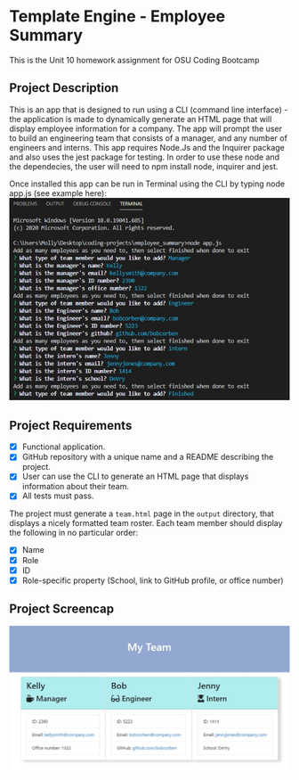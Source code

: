 # Template Engine - Employee Summary

This is the Unit 10 homework assignment for OSU Coding Bootcamp

## Project Description
This is an app that is designed to run using a CLI (command line interface) - the application is made to dynamically generate an HTML page that will display employee information for a company. The app will prompt the user to build an engineering team that consists of a manager, and any number of engineers and interns. This app requires Node.Js and the Inquirer package and also uses the jest package for testing. In order to use these node and the dependecies, the user will need to npm install node, inquirer and jest. 

Once installed this app can be run in Terminal using the CLI by typing node app.js (see example here):
![CLI](https://raw.githubusercontent.com/mdurst365/employee_summary/main/assets/CLI.JPG)

## Project Requirements

- [x] Functional application.
- [x] GitHub repository with a unique name and a README describing the project.
- [x] User can use the CLI to generate an HTML page that displays information about their team.
- [x] All tests must pass.

The project must generate a `team.html` page in the `output` directory, that displays a nicely formatted team roster. Each team member should display the following in no particular order:

- [x] Name
- [x] Role
- [x] ID
- [x] Role-specific property (School, link to GitHub profile, or office number)

## Project Screencap
![Screencap](https://raw.githubusercontent.com/mdurst365/employee_summary/main/assets/output.JPG)


